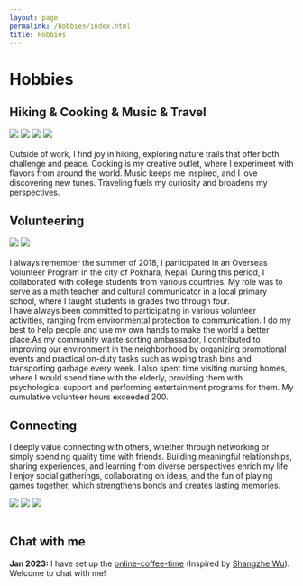 ```yaml
---
layout: page
permalink: /hobbies/index.html
title: Hobbies
---
```


# Hobbies

## Hiking & Cooking & Music & Travel

<div class="third">
<img src="/images/1.JPG">
<img src="/images/2.JPG">
<img src="/images/3.JPG">
<img src="/images/4.JPG">
</div>
<br>Outside of work, I find joy in hiking, exploring nature trails that offer both challenge and peace. Cooking is my creative outlet, where I experiment with flavors from around the world. Music keeps me inspired, and I love discovering new tunes. Traveling fuels my curiosity and broadens my perspectives.

## Volunteering

<div class="third">
<img src="/images/1-1.PNG">
<img src="/images/1-2.png">
</div>
<br>I always remember the summer of 2018, I participated in an Overseas Volunteer Program in the city of Pokhara, Nepal. During this period, I collaborated with college students from various countries. My role was to serve as a math teacher and cultural communicator in a local primary school, where I taught students in grades two through four.<br>I have always been committed to participating in various volunteer activities, ranging from environmental protection to communication. I do my best to help people and use my own hands to make the world a better place.As my community waste sorting ambassador, I contributed to improving our environment in the neighborhood by organizing promotional events and practical on-duty tasks such as wiping trash bins and transporting garbage every week.  I also spent time visiting nursing homes, where I would spend time with the elderly, providing them with psychological support and performing entertainment programs for them. My cumulative volunteer hours exceeded 200.


## Connecting

I deeply value connecting with others, whether through networking or simply spending quality time with friends. Building meaningful relationships, sharing experiences, and learning from diverse perspectives enrich my life. I enjoy social gatherings, collaborating on ideas, and the fun of playing games together, which strengthens bonds and creates lasting memories.

<div>
<img src="/images/2-1.JPG">
<img src="/images/2-2.png">
<img src="/images/2-3.png">
</div>
<br>

## Chat with me

**Jan 2023:** I have set up the [online-coffee-time](https://calendly.com/lancecai/meet-with-lance) (Inspired by [Shangzhe Wu](https://elliottwu.com/)). Welcome to chat with me!

<!-- Calendly inline widget begin -->

<div class="calendly-inline-widget" data-url="https://calendly.com/cira-x-yin" style="min-width:320px;height:630px;"></div>
<script type="text/javascript" src="https://assets.calendly.com/assets/external/widget.js" async></script>
<!-- Calendly inline widget end -->

